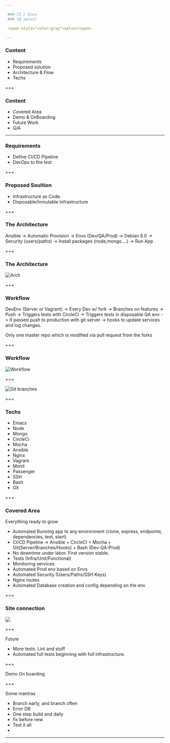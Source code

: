 ```yaml
---

 ### CI / Envs
 ### (@_aalvz)

 <span style="color:gray">aalvz</span>

---
```


 ### Content

 - Requirements
 - Proposed solution
 - Architecture & Flow
 - Techs

+++

 ### Content
 
 - Covered Area
 - Demo & OnBoarding
 - Future Work
 - Q/A

---

 ### Requirements
  - Define CI/CD Pipeline
  - DevOps to the test

+++

 ### Proposed Soultion

 - Infrastructure as Code. 
 - Disposable/Inmutable Infrastructure

+++

 ### The Architecture

 Ansible -> Automatic Provision -> Envs (Dev/QA/Prod) -> Debian 8.0 -> Security (users/paths) -> Install packages (node,mongo....) -> Run App

+++

 ### The Architecture

 ![Arch](https://imgur.com/DdPP93s)

+++

 ### Workflow

 DevEnv (Server or Vagrant) -> Every Dev w/ fork -> Branches on features -> Push -> Triggers tests with CircleCI -> Triggers tests in disposable QA env -> if passed push to production with git server -> hooks to update services and log changes. 

Only one master repo which is modified via pull request from the forks

+++

 ### Workflow

 ![Workflow](https://imgur.com/4IbiyHX)

+++

 ![Git branches](https://buddy.works/data/blog/_images/gitflow.png)

+++
 
### Techs

  - Emacs
  - Node
  - Mongo
  - CircleCi
  - Mocha
  - Ansible
  - Nginx
  - Vagrant
  - Monit
  - Passenger
  - SSH
  - Bash
  - Git

+++

  ### Covered Area

Everything ready to grow

  - Automated Running app to any environment (clone, express, endpoints, dependencies, test, start)
  - CI/CD Pipeline -> Ansible + CircleCI + Mocha + Git(Server/Branches/Hooks) + Bash (Dev-QA-Prod)
  - No downtime under labor. First version stable.
  - Tests (Infra/Unit/Functional)
  - Monitoring services.
  - Automated Prod env based on Envs
  - Automated Security (Users/Paths/SSH Keys)
  - Nginx routes
  - Automated Database creation and config depending on the env

+++

  ### Site connection

  ![](https://imgur.com/Tj9zHWj)

+++

Future

 - More tests. Lint and stuff
 - Automated full tests beginning with full infrastructure. 

+++

Demo On boarding

+++ 

Some mantras

 - Branch early, and branch often
 - Error DB
 - One step build and daily
 - fix before new
 - Test it all
 - 
---
